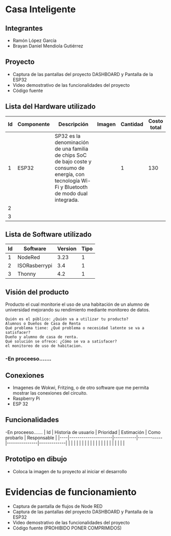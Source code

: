 # Casa Inteligente

## Integrantes 
- Ramón López García 
- Brayan Daniel Mendiola Gutiérrez 

## Proyecto
- Captura de las pantallas del proyecto DASHBOARD y Pantalla de la ESP32
- Video demostrativo de las funcionalidades del proyecto
- Código fuente

## Lista del Hardware utilizado
| Id | Componente | Descripción | Imagen | Cantidad | Costo total |
|----|------------|-------------|--------|----------|-------------|
| 1  |ESP32| SP32 es la denominación de una familia de chips SoC de bajo coste y consumo de energía, con tecnología Wi-Fi y Bluetooth de modo dual integrada.| |    1     |    130         |
| 2   |            |             |        |          |             |
|  3  |            |             |        |          |             |

## Lista de Software utilizado
| Id | Software | Version | Tipo |
|----|----------|---------|------|
|1    |     NodeRed     |  3.23  | 1     |
|  2 |  ISORasberrypi   |    3.4     |    1  |
|  3  |     Thonny     |     4.2    |   1   |

## Visión del producto
Producto el cual monitorie el uso de una habitación de un alumno de universidad mejorando su rendimiento mediante monitoreo de datos.


    Quién es el público: ¿Quién va a utilizar tu producto?
    Alumnos o Dueños de Casa de Renta
    Qué problema tiene: ¿Qué problema o necesidad latente se va a satisfacer?
    Dueño y alumno de casa de renta.
    Qué solución se ofrece: ¿Cómo se va a satisfacer?
    el monitoreo de uso de habitacion.

### -En proceeso.......
## Conexiones
- Imagenes de Wokwi, Fritzing, o de otro software que me permita mostrar las conexiones del circuito.
- Raspberry Pi
- ESP 32

## Funcionalidades
-En proceeso.......
| Id | Historia de usuario | Prioridad | Estimación | Como probarlo | Responsable |
|----|---------------------|-----------|------------|---------------|-------------|
|    |                     |           |            |               |             |
|    |                     |           |            |               |             |
|    |                     |           |            |               |             |

## Prototipo en dibujo
- Coloca la imagen de tu proyecto al iniciar el desarrollo

# Evidencias de funcionamiento
- Captura de pantalla de flujos de Node RED
- Captura de las pantallas del proyecto DASHBOARD y Pantalla de la ESP32
- Video demostrativo de las funcionalidades del proyecto
- Código fuente (PROHIBIDO PONER COMPRIMIDOS)
